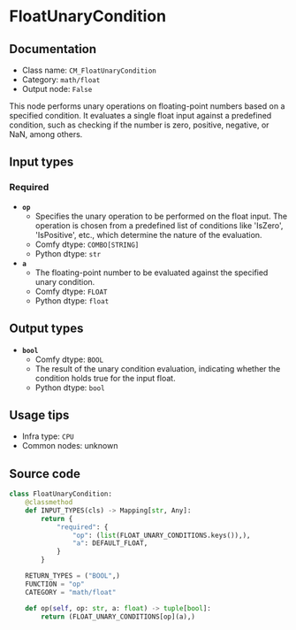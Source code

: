 # FloatUnaryCondition
## Documentation
- Class name: `CM_FloatUnaryCondition`
- Category: `math/float`
- Output node: `False`

This node performs unary operations on floating-point numbers based on a specified condition. It evaluates a single float input against a predefined condition, such as checking if the number is zero, positive, negative, or NaN, among others.
## Input types
### Required
- **`op`**
    - Specifies the unary operation to be performed on the float input. The operation is chosen from a predefined list of conditions like 'IsZero', 'IsPositive', etc., which determine the nature of the evaluation.
    - Comfy dtype: `COMBO[STRING]`
    - Python dtype: `str`
- **`a`**
    - The floating-point number to be evaluated against the specified unary condition.
    - Comfy dtype: `FLOAT`
    - Python dtype: `float`
## Output types
- **`bool`**
    - Comfy dtype: `BOOL`
    - The result of the unary condition evaluation, indicating whether the condition holds true for the input float.
    - Python dtype: `bool`
## Usage tips
- Infra type: `CPU`
- Common nodes: unknown


## Source code
```python
class FloatUnaryCondition:
    @classmethod
    def INPUT_TYPES(cls) -> Mapping[str, Any]:
        return {
            "required": {
                "op": (list(FLOAT_UNARY_CONDITIONS.keys()),),
                "a": DEFAULT_FLOAT,
            }
        }

    RETURN_TYPES = ("BOOL",)
    FUNCTION = "op"
    CATEGORY = "math/float"

    def op(self, op: str, a: float) -> tuple[bool]:
        return (FLOAT_UNARY_CONDITIONS[op](a),)

```
